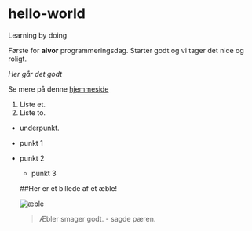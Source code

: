 # hello-world
Learning by doing

Første for **alvor** programmeringsdag. Starter godt og vi tager det nice og roligt. 

*Her går det godt*

Se mere på denne [hjemmeside](https://www.dr.dk/)

1. Liste et. 
2. Liste to.
  * underpunkt. 

- punkt 1
- punkt 2
  - punkt 3
  
  ##Her er et billede af et æble!
  
  ![æble](https://madkurven.dk/wp-content/uploads/royal_gala_aebler_2.png)
  
  >Æbler smager godt. - sagde pæren.
 
